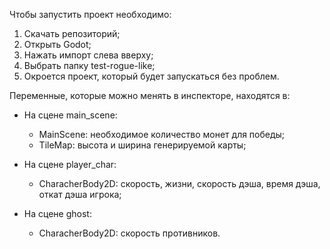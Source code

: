 Чтобы запустить проект необходимо:
1. Скачать репозиторий;
2. Открыть Godot;
3. Нажать импорт слева вверху;
4. Выбрать папку test-rogue-like;
5. Окроется проект, который будет запускаться без проблем.

Переменные, которые можно менять в инспекторе, находятся в:
- На сцене main_scene:  
  - MainScene: необходимое количество монет для победы;
  - TileMap: высота и ширина генерируемой карты;
    
- На сцене player_char:
  - CharacherBody2D: скорость, жизни, скорость дэша, время дэша, откат дэша игрока;
    
- На сцене ghost:
  - CharacherBody2D: скорость противников.
